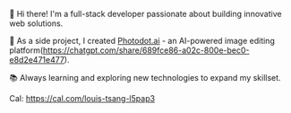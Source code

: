 👋 Hi there! I'm a full-stack developer passionate about building innovative web solutions.

🚀 As a side project, I created [Photodot.ai](https://www.photodot.ai) - an AI-powered image editing platform(https://chatgpt.com/share/689fce86-a02c-800e-bec0-e8d2e471e477).

📚 Always learning and exploring new technologies to expand my skillset.

Cal: https://cal.com/louis-tsang-l5pap3

